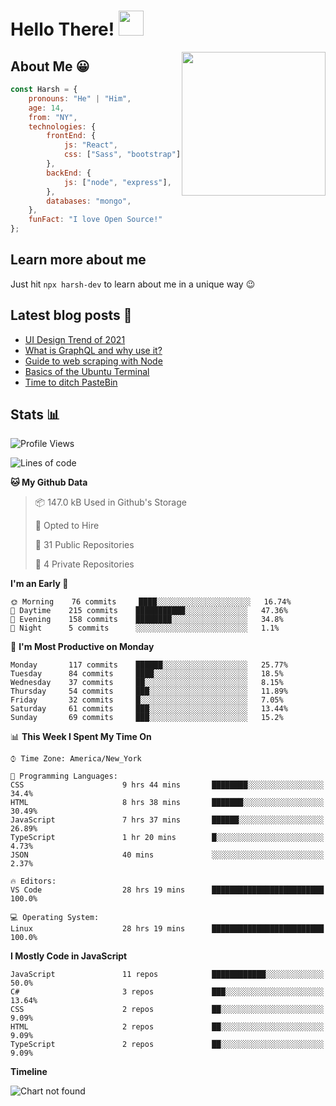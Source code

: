 # Hello There! <img src="https://media.giphy.com/media/hvRJCLFzcasrR4ia7z/giphy.gif" width="40px"></a>

<img align='right' src="https://media.giphy.com/media/QssGEmpkyEOhBCb7e1/giphy.gif" width="230">


## About Me :grinning:

```javascript
const Harsh = {
    pronouns: "He" | "Him",
    age: 14,
    from: "NY",
    technologies: {
        frontEnd: {
            js: "React",
            css: ["Sass", "bootstrap"]
        },
        backEnd: {
            js: ["node", "express"],
        },
        databases: "mongo",
    },
    funFact: "I love Open Source!"
};
```

## Learn more about me

Just hit `npx harsh-dev` to learn about me in a unique way :wink:

## Latest blog posts :book:
<!-- BLOG-POST-LIST:START -->
- [UI Design Trend of 2021](https://dev.to/harshhhdev/ui-design-trend-of-2021-4fb7)
- [What is GraphQL and why use it?](https://dev.to/harshhhdev/graphql-what-and-why-3f9n)
- [Guide to web scraping with Node](https://dev.to/harshhhdev/guide-to-web-scraping-with-node-1kpe)
- [Basics of the Ubuntu Terminal](https://dev.to/harshhhdev/basic-guide-to-ubuntu-terminal-9g4)
- [Time to ditch PasteBin](https://dev.to/harshhhdev/time-to-ditch-pastebin-introducing-pastemyst-3ndh)
<!-- BLOG-POST-LIST:END -->


## Stats :bar_chart:

<!--START_SECTION:waka-->
![Profile Views](http://img.shields.io/badge/Profile%20Views-20-blue)

![Lines of code](https://img.shields.io/badge/From%20Hello%20World%20I%27ve%20Written-116.2%20million%20lines%20of%20code-blue)

**🐱 My Github Data** 

> 📦 147.0 kB Used in Github's Storage 
 > 
> 💼 Opted to Hire
 > 
> 📜 31 Public Repositories
 > 
> 🔑 4 Private Repositories 

**I'm an Early 🐤** 

```text
🌞 Morning    76 commits     ████░░░░░░░░░░░░░░░░░░░░░   16.74% 
🌆 Daytime    215 commits    ███████████░░░░░░░░░░░░░░   47.36% 
🌃 Evening    158 commits    ████████░░░░░░░░░░░░░░░░░   34.8% 
🌙 Night      5 commits      ░░░░░░░░░░░░░░░░░░░░░░░░░   1.1%

```
📅 **I'm Most Productive on Monday** 

```text
Monday       117 commits    ██████░░░░░░░░░░░░░░░░░░░   25.77% 
Tuesday      84 commits     ████░░░░░░░░░░░░░░░░░░░░░   18.5% 
Wednesday    37 commits     ██░░░░░░░░░░░░░░░░░░░░░░░   8.15% 
Thursday     54 commits     ███░░░░░░░░░░░░░░░░░░░░░░   11.89% 
Friday       32 commits     █░░░░░░░░░░░░░░░░░░░░░░░░   7.05% 
Saturday     61 commits     ███░░░░░░░░░░░░░░░░░░░░░░   13.44% 
Sunday       69 commits     ███░░░░░░░░░░░░░░░░░░░░░░   15.2%

```


📊 **This Week I Spent My Time On** 

```text
⌚︎ Time Zone: America/New_York

💬 Programming Languages: 
CSS                      9 hrs 44 mins       ████████░░░░░░░░░░░░░░░░░   34.4% 
HTML                     8 hrs 38 mins       ███████░░░░░░░░░░░░░░░░░░   30.49% 
JavaScript               7 hrs 37 mins       ██████░░░░░░░░░░░░░░░░░░░   26.89% 
TypeScript               1 hr 20 mins        █░░░░░░░░░░░░░░░░░░░░░░░░   4.73% 
JSON                     40 mins             ░░░░░░░░░░░░░░░░░░░░░░░░░   2.37%

🔥 Editors: 
VS Code                  28 hrs 19 mins      █████████████████████████   100.0%

💻 Operating System: 
Linux                    28 hrs 19 mins      █████████████████████████   100.0%

```

**I Mostly Code in JavaScript** 

```text
JavaScript               11 repos            ████████████░░░░░░░░░░░░░   50.0% 
C#                       3 repos             ███░░░░░░░░░░░░░░░░░░░░░░   13.64% 
CSS                      2 repos             ██░░░░░░░░░░░░░░░░░░░░░░░   9.09% 
HTML                     2 repos             ██░░░░░░░░░░░░░░░░░░░░░░░   9.09% 
TypeScript               2 repos             ██░░░░░░░░░░░░░░░░░░░░░░░   9.09%

```


**Timeline**

![Chart not found](https://raw.githubusercontent.com/harshhhdev/harshhhdev/master/charts/bar_graph.png) 


<!--END_SECTION:waka-->

